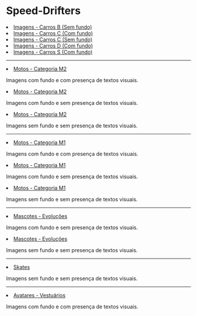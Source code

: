 # Speed-Drifters

<li><a href="https://github.com/K0dev/Speed-Drifters/tree/GCSM/Car%20B%20-%203">Imagens - Carros B (Sem fundo)</a></li>
<li><a href="https://github.com/K0dev/Speed-Drifters/tree/GCSM/Car%20C%20-%201">Imagens - Carros C (Com fundo)</a></li>
<li><a href="https://github.com/K0dev/Speed-Drifters/tree/GCSM/Car%20C%20-%202">Imagens - Carros C (Sem fundo)</a></li>

<li><a href="https://github.com/K0dev/Speed-Drifters/tree/GCSM/Car%20D%20-%201">Imagens - Carros D (Com fundo)</a></li>
<li><a href="https://github.com/K0dev/Speed-Drifters/tree/GCSM/Car%20S">Imagens - Carros S (Com fundo)</a></li>




<hr>

<li><a href="https://github.com/K0dev/Speed-Drifters/tree/GCSM/M2%20-%201">Motos - Categoria M2</a></li>
<p> Imagens com fundo e com presença de textos visuais. </p>

<li><a href="https://github.com/K0dev/Speed-Drifters/tree/GCSM/M2%20-%202">Motos - Categoria M2</a></li>
<p> Imagens com fundo e sem presença de textos visuais. </p>
  
<li><a href="https://github.com/K0dev/Speed-Drifters/tree/GCSM/M2%20-%203">Motos - Categoria M2</a></li>
<p> Imagens sem fundo e sem presença de textos visuais. </p>

<hr>

<li><a href="https://github.com/K0dev/Speed-Drifters/tree/GCSM/M1%20-%201">Motos - Categoria M1</a></li>
<p> Imagens com fundo e com presença de textos visuais. </p>

<li><a href="https://github.com/K0dev/Speed-Drifters/tree/GCSM/M1%20-%202">Motos - Categoria M1</a></li>
<p> Imagens com fundo e sem presença de textos visuais. </p>
  
<li><a href="https://github.com/K0dev/Speed-Drifters/tree/GCSM/M1%20-%203">Motos - Categoria M1</a></li>
<p> Imagens sem fundo e sem presença de textos visuais. </p>

<hr>

<li><a href="https://github.com/K0dev/Speed-Drifters/tree/GCSM/Pet%20-%202">Mascotes - Evoluções</a></li>
<p> Imagens com fundo e sem presença de textos visuais. </p>
  
<li><a href="https://github.com/K0dev/Speed-Drifters/tree/GCSM/Pet%20-%203">Mascotes - Evoluções</a></li>
<p> Imagens sem fundo e sem presença de textos visuais. </p>
  
<hr>

<li><a href="https://github.com/K0dev/Speed-Drifters/tree/GCSM/Skate%20-%203">Skates</a></li>
<p> Imagens sem fundo e sem presença de textos visuais. </p>

<hr>

<li><a href="https://github.com/K0dev/Speed-Drifters/tree/GCSM/Avatar%20-%201">Avatares - Vestuários</a></li>
<p> Imagens com fundo e com presença de textos visuais. </p>



